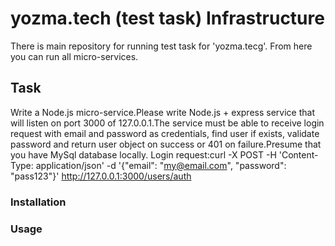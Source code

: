 # yozma.tech (test task) Infrastructure
There is main repository for running test task for 'yozma.tecg'.
From here you can run all micro-services.

## Task
Write a Node.js micro-service.Please write Node.js + express service that will listen on port 3000 of 127.0.0.1.The service must be able to receive login request with email and password as credentials, find user if exists, validate password and return user object on success or 401 on failure.Presume that you have MySql database locally. Login request:curl -X POST -H 'Content-Type: application/json' -d '{"email": "my@email.com", "password": "pass123"}' http://127.0.0.1:3000/users/auth

### Installation


### Usage

